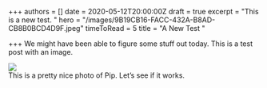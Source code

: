 +++
authors = []
date = 2020-05-12T20:00:00Z
draft = true
excerpt = "This is a new test. "
hero = "/images/9B19CB16-FACC-432A-B8AD-CB8B0BCD4D9F.jpeg"
timeToRead = 5
title = "A New Test "

+++
We might have been able to figure some stuff out today. This is a test post with an image. 

![](/images/A680BCAB-A460-445A-A0DC-9C0DE83E87EB.jpeg)  
This is a pretty nice photo of Pip. Let’s see if it works. 